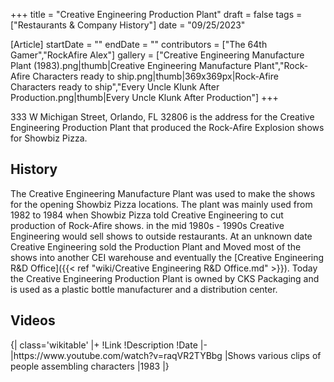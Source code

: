 +++
title = "Creative Engineering Production Plant"
draft = false
tags = ["Restaurants & Company History"]
date = "09/25/2023"

[Article]
startDate = ""
endDate = ""
contributors = ["The 64th Gamer","RockAfire Alex"]
gallery = ["Creative Engineering Manufacture Plant (1983).png|thumb|Creative Engineering Manufacture Plant","Rock-Afire Characters ready to ship.png|thumb|369x369px|Rock-Afire Characters ready to ship","Every Uncle Klunk After Production.png|thumb|Every Uncle Klunk After Production"]
+++

333 W Michigan Street, Orlando, FL 32806 is the address for the Creative Engineering Production Plant that produced the Rock-Afire Explosion shows for Showbiz Pizza.

<h2> History </h2>
The Creative Engineering Manufacture Plant was used to make the shows for the opening Showbiz Pizza locations. The plant was mainly used from 1982 to 1984 when Showbiz Pizza told Creative Engineering to cut production of Rock-Afire shows. in the mid 1980s - 1990s Creative Engineering would sell shows to outside restaurants. At an unknown date Creative Engineering sold the Production Plant and Moved most of the shows into another CEI warehouse and eventually the [Creative Engineering R&D Office]({{< ref "wiki/Creative Engineering R&D Office.md" >}}). Today the Creative Engineering Production Plant is owned by CKS Packaging and is used as a plastic bottle manufacturer and a distribution center. 

<h2> Videos </h2>
{| class='wikitable'
|+
!Link
!Description
!Date
|-
|https://www.youtube.com/watch?v=raqVR2TYBbg
|Shows various clips of people assembling characters
|1983
|}



